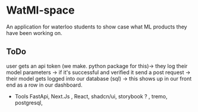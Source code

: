 # WatMl-space

An application for waterloo students to show case what ML products they have been working on. 

## ToDo

 user gets an api token (we make. python package for this)-> they log their model parameters -> if it's successful and verified it send a post request -> their model gets logged into our database (sql) -> this shows up in our front end as a row in our dashboard.

 - Tools
   FastApi, Next.Js , React, shadcn/ui, storybook ? , tremo, postgresql, 
